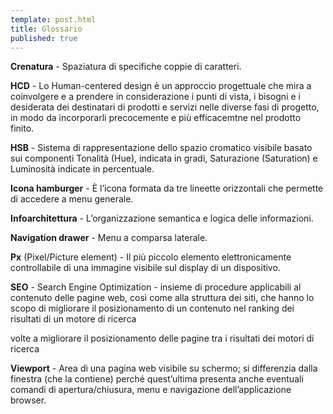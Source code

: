 ```yaml
---
template: post.html
title: Glossario
published: true
---
```


**Crenatura** - Spaziatura di specifiche coppie di caratteri.

**HCD** - Lo Human-centered design è un approccio progettuale che mira a coinvolgere e a prendere in considerazione i punti di vista, i bisogni e i desiderata dei destinatari di prodotti e servizi nelle diverse fasi di progetto, in modo da incorporarli precocemente e più efficacemtne nel prodotto finito.

**HSB** - Sistema di rappresentazione dello spazio cromatico visibile basato sui componenti Tonalità (Hue), indicata in gradi, Saturazione (Saturation) e Luminosità indicate in percentuale.

**Icona hamburger** - È l’icona formata da tre lineette orizzontali che permette di accedere a menu generale.

**Infoarchitettura** - L’organizzazione semantica e logica delle informazioni.

**Navigation drawer** - Menu a comparsa laterale.

**Px** (Pixel/Picture element) - Il più piccolo elemento elettronicamente controllabile di una immagine visibile sul display di un dispositivo.

**SEO** - Search Engine Optimization - insieme di procedure applicabili al contenuto delle pagine web, così come alla struttura dei siti, che hanno lo scopo di migliorare il posizionamento di un contenuto nel ranking dei risultati di un motore di ricerca

volte a migliorare il posizionamento delle pagine tra i risultati dei motori di ricerca

**Viewport** - Area di una pagina web visibile su schermo; si differenzia dalla finestra (che la contiene) perché quest’ultima presenta anche eventuali comandi di apertura/chiusura, menu e navigazione dell’applicazione browser.
